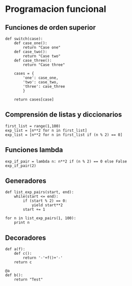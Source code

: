 # Programacion funcional #

## Funciones de orden superior ##

    def switch(case):
        def case_one():
            return "Case one"
        def case_two():
            return "Case two"
        def case_three():
            return "Case three"

        cases = {
            'one': case_one,
            'two': case_two,
            'three': case_three
            }

        return cases[case]



    
## Comprensión de listas y diccionarios ##

    first_list = range(1,100)
    exp_list = [n**2 for n in first_list]
    exp_list = [n**2 for n in first_list if (n % 2) == 0]

## Funciones lambda ##

    exp_if_pair = lambda n: n**2 if (n % 2) == 0 else False
    exp_if_pair(2)
    

## Generadores ##

    def list_exp_pairs(start, end):
        while(start <= end):
            if (start % 2) == 0:
                yield start**2
            start += 1
    
    for n in list_exp_pairs(1, 100):
        print n


## Decoradores ##

    def a(f):
        def c():
            return '-'+f()+'-'
        return c
    
    @a
    def b():
        return "Test"
